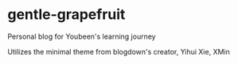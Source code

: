 # gentle-grapefruit
Personal blog for Youbeen's learning journey

Utilizes the minimal theme from blogdown's creator, Yihui Xie, XMin
